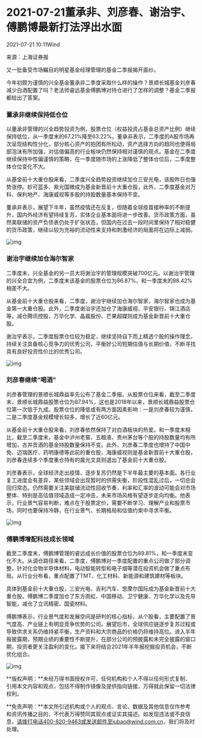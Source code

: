 # 2021-07-21董承非、刘彦春、谢治宇、傅鹏博最新打法浮出水面

2021-07-21 10:11Wind

来源：上海证券报



又一批备受市场瞩目的明星基金经理管理的基金二季报揭开面纱。

今年初颇为谨慎的兴全基金董承非二季度采取什么样的操作？景顺长城基金刘彦春减少白酒配置了吗？老法师睿远基金傅鹏博对持仓进行了怎样的调整？基金二季报都给出了答案。

### 董承非继续保持低仓位

以董承非管理的兴全趋势投资为例，股票仓位（权益投资占基金总资产比例）继续保持低位，从一季度末的67.21%降至63.22%。董承非表示，二季度的A股市场再次呈现结构性分化，部分核心资产的抱团有所松动，资产选择方向的趋同也使得局部泡沫有所加强，对估值偏高的行业板块仍然保持相对谨慎的观点。基金在二季度继续保持中性偏谨慎的策略，在一季度随市场的上涨降低了整体仓位后，二季度整体仓位变化不大。

从基金前十大重仓股来看，二季度兴全趋势投资继续加仓三安光电，该股昨日也强势涨停。妙可蓝多、紫光国微成为基金新晋前十大重仓股，此外，二季度基金对万科、保利地产、海康威视等多股的持股数量基本保持不变。

董承非表示，展望下半年，虽然疫情还在反复，但随着全球疫苗接种率的不断提升，国内外经济有望持续复苏，实体企业基本面将进一步改善。货币政策方面，虽然美联储的资产负债表仍处于扩张状态，但国内在过去一段时间里保持了相对稳健的货币政策，继续以较为充裕的流动性来支持和刺激经济的局面将在边际上减弱。



![img](http://news.windin.com/news/OriFile/2021/07/21/1000/%7BADD18394-E9C8-11EB-AF15-7427EA626408%7D.png)



### 谢治宇继续加仓海尔智家

二季度末，兴全基金的另一员大将谢治宇的管理规模突破700亿元。以谢治宇管理的兴全合宜为例，二季度末该基金的股票仓位为86.87%，和一季度末的88.42%相差不大。

从基金前十大重仓股来看，二季度，谢治宇继续加仓海尔智家，海尔智家也成为基金第一大重仓股。此外，二季度谢治宇还加仓了海康威视、平安银行、锦江酒店等，减仓腾讯控股，万华化学、晶晨股份、芒果超媒则成为基金新晋前十大重仓股。

谢治宇表示，二季度股票仓位较为稳定，继续坚持自下而上精选个股的操作理念，持续关注具备核心竞争力的优秀公司，平衡好公司短期估值与长期价值，不断寻找具有良好投资性价比的优秀公司。



![img](http://news.windin.com/news/OriFile/2021/07/21/1000/%7BADD18396-E9C8-11EB-AF15-7427EA626408%7D.png)



### 刘彦春继续“喝酒”

刘彦春管理的景顺长城鼎益率先公布了基金二季报。从股票仓位来看，截至二季度末，景顺长城鼎益股票仓位为87.94%，这也是2018年以来，景顺长城鼎益股票仓位第一次低于九成。股票仓位的降低或有两方面因素影响：一是刘彦春较为谨慎，二是二季度基金规模增长较多，增长了近60亿元。

从基金前十大重仓股来看，刘彦春依然保持了对白酒板块的热爱。和一季度末相比，截至二季度末，基金中泸州老窖、五粮液、贵州茅台等个股的持股数量均有所增加，古井贡酒的基金持股数量保持不变。此外，刘彦春二季度也增持了中国中免、迈瑞医疗、药明康德等此前的重仓股，海康威视则是基金新晋前十大重仓股，刘彦春连续多个季度重仓持有的晨光文具则退出了基金前十大重仓股。

刘彦春表示，全球经济走出疫情、逐步复苏仍然是下半年最主要的基本面。各行业复工进度会有差异，某些领域会出现暂时的供需失衡，阶段性混乱过后，一切总会回归常态。仍然需要关注美联储流动性回收节奏，利率和汇率的波动可能会对市场整体、特别是高估值领域造成一定冲击，未来市场风格有望逐步走向均衡。他表示，行业景气容易判断，难点在于股票定价，需要不断学习、理解产业和股票市场，同时也要保持冷静，在行业景气、长期格局和估值约束中寻求平衡。



![img](http://news.windin.com/news/OriFile/2021/07/21/1000/%7BADD18398-E9C8-11EB-AF15-7427EA626408%7D.png)



### 傅鹏博增配科技成长领域

截至二季度末，傅鹏博管理的睿远成长价值的股票仓位为89.81%，和一季度末变化不大。从调仓路径来看，二季度，傅鹏博对一季度配置的重点公司做了部分调整，针对化合物半导体材料，电动智能转型和电子烟等潜在投资机会做了重点布局。从行业分布看，重点配置了TMT、化工材料、新能源和建筑建材等板块。

具体到基金前十大重仓股，三安光电、吉利汽车、思摩尔国际成为基金新晋前十大重仓股。傅鹏博二季度加仓了东方雨虹、中国移动、卫宁健康、万华化学以及先导智能，减仓了立讯精密、国瓷材料。

傅鹏博表示，行业景气度和发展空间是研判的核心指标，从个股看，主要配置了景气度高、产业链上有明显竞争优势的公司。展望后市，全球供应链逐步复苏过程或导致供求关系仍维持紧平衡，生产资料和大宗商品的价格仍将维持高位。进入半年报披露期，预期业绩的重要性不断提升，在部分公司的预披露和未完全披露的窗口期，投资者更关注盈利的变化。接下来将结合2021年半年报挖掘投资机会，不断优化组合。



![img](http://news.windin.com/news/OriFile/2021/07/21/1000/%7BADD1839A-E9C8-11EB-AF15-7427EA626408%7D.png)



**版权声明：**未经万得书面授权许可，任何机构和个人不得以任何形式复制、引用本文内容和观点，包括不得制作镜像及提供指向链接，万得就此保留一切法律权利。

**免责声明：**本文所引述机构或个人的观点、言论、数据及其他信息仅作参考和资讯传播之目的，不代表万得赞同其观点或证实其描述。如发现违法或不良信息，请拨打电话400-820-9463或发送邮件至jubao@wind.com.cn，我们将及时处理。